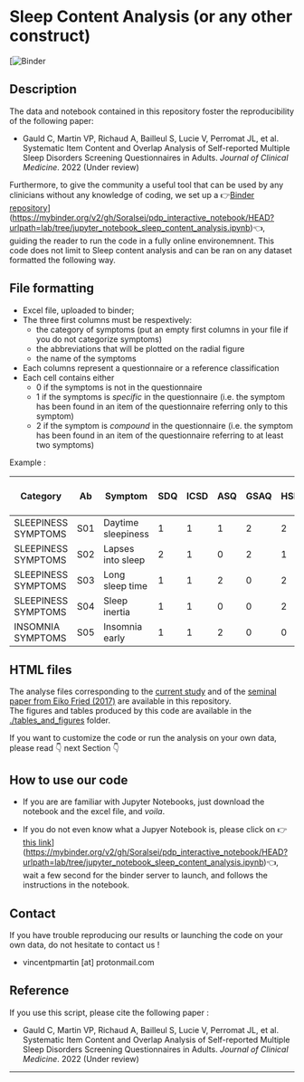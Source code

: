 # Sleep Content Analysis (or any other construct)

[![Binder]([![Binder](https://mybinder.org/badge_logo.svg)](https://mybinder.org/v2/gh/Soralsei/pdp_interactive_notebook/HEAD?urlpath=lab/tree/jupyter_notebook_sleep_content_analysis.ipynb))

## Description
The data and notebook contained in this repository foster the reproducibility of the following paper: 

* Gauld C, Martin VP, Richaud A, Bailleul S, Lucie V, Perromat JL, et al. Systematic Item Content and Overlap Analysis of Self-reported Multiple Sleep Disorders Screening Questionnaires in Adults. *Journal of Clinical Medicine*. 2022 (Under review) 


Furthermore, to give the community a useful tool that can be used by any clinicians without any knowledge of coding, we set up a 👉[Binder repository](https://mybinder.org/badge_logo.svg)](https://mybinder.org/v2/gh/Soralsei/pdp_interactive_notebook/HEAD?urlpath=lab/tree/jupyter_notebook_sleep_content_analysis.ipynb)👈, guiding the reader to run the code in a fully online environemnent. This code does not limit to Sleep content analysis and can be ran on any dataset formatted the following way.


## File formatting
* Excel file, uploaded to binder;
* The three first columns must be respextively:
   * the category of symptoms (put an empty first columns in your file if you do not categorize symptoms)
   * the abbreviations that will be plotted on the radial figure
   * the name of the symptoms
* Each columns represent a questionnaire or a reference classification
* Each cell contains either 
   * 0 if the symptoms is not in the questionnaire
   * 1 if the symptoms is *specific* in the questionnaire (i.e. the symptom has been found in an item of the questionnaire referring only to this symptom)
   * 2 if the symptom is *compound* in the questionnaire (i.e. the symptom has been found in an item of the questionnaire referring to at least two symptoms)


Example : 

| Category | Ab  | Symptom | SDQ | ICSD | ASQ | GSAQ | HSDQ | PSQI | Sleep50 | DSM | SDS-CL-25 | ISDI | SDS-CL-17 | BNSQ | OSQ | SSC |
| --- | --- | --- | --- | --- | --- | --- | --- | --- | --- | --- | --- | --- | --- | --- | --- | --- |
| SLEEPINESS SYMPTOMS | S01 | Daytime sleepiness | 1   | 1   | 1   | 2   | 2   | 1   | 1   | 1   | 2   | 1   | 2   | 1   | 1   | 1   |
| SLEEPINESS SYMPTOMS | S02 | Lapses into sleep | 2   | 1   | 0   | 2   | 1   | 0   | 1   | 1   | 1   | 1   | 1   | 1   | 0   | 1   |
| SLEEPINESS SYMPTOMS | S03 | Long sleep time | 1   | 1   | 2   | 0   | 2   | 2   | 0   | 1   | 0   | 0   | 0   | 2   | 2   | 0   |
| SLEEPINESS SYMPTOMS | S04 | Sleep inertia | 1   | 1   | 0   | 0   | 2   | 0   | 0   | 1   | 0   | 1   | 0   | 1   | 0   | 0   |
| INSOMNIA SYMPTOMS | S05 | Insomnia early | 1   | 1   | 2   | 0   | 0   | 2   | 1   | 1   | 1   | 1   | 1   | 1   | 1   | 1   |


## HTML files
The analyse files corresponding to the [current study](https://raw.githack.com/vincentpmartin/sleep-content-analysis/main/results_notebook_html/GauldMartin2022.html) and of the [seminal paper from Eiko Fried (2017)](https://raw.githack.com/vincentpmartin/sleep-content-analysis/main/results_notebook_html/Fried2017.html) are available in this repository. <br>
The figures and tables produced by this code are available in the [./tables_and_figures](./tables_and_figures) folder. 

If you want to customize the code or run the analysis on your own data, please read 👇 next Section 👇

## How to use our code

* If you are are familiar with Jupyter Notebooks, just download the notebook and the excel file, and *voila*.

* If you do not even know what a Jupyer Notebook is, please click on 👉[this link](https://mybinder.org/badge_logo.svg)](https://mybinder.org/v2/gh/Soralsei/pdp_interactive_notebook/HEAD?urlpath=lab/tree/jupyter_notebook_sleep_content_analysis.ipynb)👈, wait a few second for the binder server to launch, and follows the instructions in the notebook. 

## Contact
If you have trouble reproducing our results or launching the code on your own data, do not hesitate to contact us !
* vincentpmartin [at] protonmail.com

## Reference
If you use this script, please cite the following paper : 
* Gauld C, Martin VP, Richaud A, Bailleul S, Lucie V, Perromat JL, et al. Systematic Item Content and Overlap Analysis of Self-reported Multiple Sleep Disorders Screening Questionnaires in Adults. *Journal of Clinical Medicine*. 2022 (Under review)
 
---
